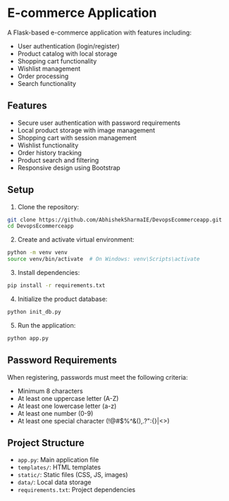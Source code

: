 # E-commerce Application

A Flask-based e-commerce application with features including:
- User authentication (login/register)
- Product catalog with local storage
- Shopping cart functionality
- Wishlist management
- Order processing
- Search functionality

## Features

- Secure user authentication with password requirements
- Local product storage with image management
- Shopping cart with session management
- Wishlist functionality
- Order history tracking
- Product search and filtering
- Responsive design using Bootstrap

## Setup

1. Clone the repository:
```bash
git clone https://github.com/AbhishekSharmaIE/DevopsEcommerceapp.git
cd DevopsEcommerceapp
```

2. Create and activate virtual environment:
```bash
python -m venv venv
source venv/bin/activate  # On Windows: venv\Scripts\activate
```

3. Install dependencies:
```bash
pip install -r requirements.txt
```

4. Initialize the product database:
```bash
python init_db.py
```

5. Run the application:
```bash
python app.py
```

## Password Requirements

When registering, passwords must meet the following criteria:
- Minimum 8 characters
- At least one uppercase letter (A-Z)
- At least one lowercase letter (a-z)
- At least one number (0-9)
- At least one special character (!@#$%^&(),.?":{}|<>)

## Project Structure

- `app.py`: Main application file
- `templates/`: HTML templates
- `static/`: Static files (CSS, JS, images)
- `data/`: Local data storage
- `requirements.txt`: Project dependencies
